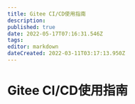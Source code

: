 ```yaml
---
title: Gitee CI/CD使用指南
description: 
published: true
date: 2022-05-17T07:16:31.546Z
tags: 
editor: markdown
dateCreated: 2022-03-11T03:17:13.950Z
---
```


# Gitee CI/CD使用指南